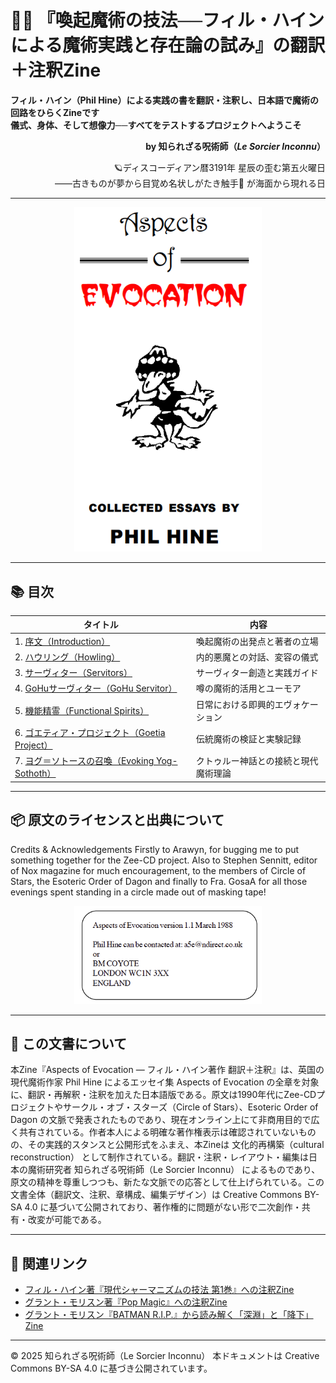 
# 🧙‍♂️ 『喚起魔術の技法──フィル・ハインによる魔術実践と存在論の試み』の翻訳＋注釈Zine

**フィル・ハイン（Phil Hine）による実践の書を翻訳・注釈し、日本語で魔術の回路をひらくZineです**  
**儀式、身体、そして想像力──すべてをテストするプロジェクトへようこそ**  

<div align="right">

**by 知られざる呪術師（*Le Sorcier Inconnu*）**

🪐ディスコーディアン暦3191年 星辰の歪む第五火曜日<br>
――古きものが夢から目覚め名状しがたき触手🦑 が海面から現れる日

</div>

---
<div align="center">
 <img src="hine_evocation.png" width="300">
</div>

---

## 📚 目次

| タイトル | 内容 |
|------------|-----------|
| 1. [序文（Introduction）](01_introduction.md)| 喚起魔術の出発点と著者の立場 | 
| 2. [ハウリング（Howling）](02_howling.md) | 内的悪魔との対話、変容の儀式 |
| 3. [サーヴィター（Servitors）](03_servitors.md) | サーヴィター創造と実践ガイド | 
| 4. [GoHuサーヴィター（GoHu Servitor）](04_gohu_servitor.md)| 噂の魔術的活用とユーモア | 
| 5. [機能精霊（Functional Spirits）](05_functional_spirits.md) | 日常における即興的エヴォケーション | 
| 6. [ゴエティア・プロジェクト（Goetia Project）](06_goetia_project.md) | 伝統魔術の検証と実験記録 |
| 7. [ヨグ＝ソトースの召喚（Evoking Yog-Sothoth）](07_evoking_yog_sothoth.md) | クトゥルー神話との接続と現代魔術理論 | 

---

## 📦 原文のライセンスと出典について

Credits & Acknowledgements
Firstly to Arawyn, for bugging me to put something together
for the Zee-CD project. Also to Stephen Sennitt, editor of Nox
magazine for much encouragement, to the members of Circle of
Stars, the Esoteric Order of Dagon and finally to Fra. GosaA for all
those evenings spent standing in a circle made out of masking
tape!

<div align="center">
 <img src="hine_evocation_pic_002.png" width="300">
</div>

---

## 🐌 この文書について

本Zine『Aspects of Evocation ― フィル・ハイン著作 翻訳＋注釈』は、英国の現代魔術作家 Phil Hine によるエッセイ集 Aspects of Evocation の全章を対象に、翻訳・再解釈・注釈を加えた日本語版である。原文は1990年代にZee-CDプロジェクトやサークル・オブ・スターズ（Circle of Stars）、Esoteric Order of Dagon の文脈で発表されたものであり、現在オンライン上にて非商用目的で広く共有されている。作者本人による明確な著作権表示は確認されていないものの、その実践的スタンスと公開形式をふまえ、本Zineは 文化的再構築（cultural reconstruction） として制作されている。翻訳・注釈・レイアウト・編集は日本の魔術研究者 知られざる呪術師（Le Sorcier Inconnu） によるものであり、原文の精神を尊重しつつも、新たな文脈での応答として仕上げられている。この文書全体（翻訳文、注釈、章構成、編集デザイン）は Creative Commons BY-SA 4.0 に基づいて公開されており、著作権的に問題がない形で二次創作・共有・改変が可能である。

---

## 🔗 関連リンク

- [フィル・ハイン著『現代シャーマニズムの技法 第1巻』への注釈Zine](https://github.com/ravensgate-tux/hine_modern_shamanism/blob/main/README.md)
- [グラント・モリスン著『Pop Magic』への注釈Zine](https://github.com/ravensgate-tux/pop_magic_annotation/blob/main/README.md)
- [グラント・モリスン『BATMAN R.I.P.』から読み解く「深淵」と「降下」Zine](https://github.com/ravensgate-tux/batman_rip_zine/blob/main/README.md)

----

© 2025 知られざる呪術師（Le Sorcier Inconnu）
本ドキュメントは Creative Commons BY-SA 4.0 に基づき公開されています。
